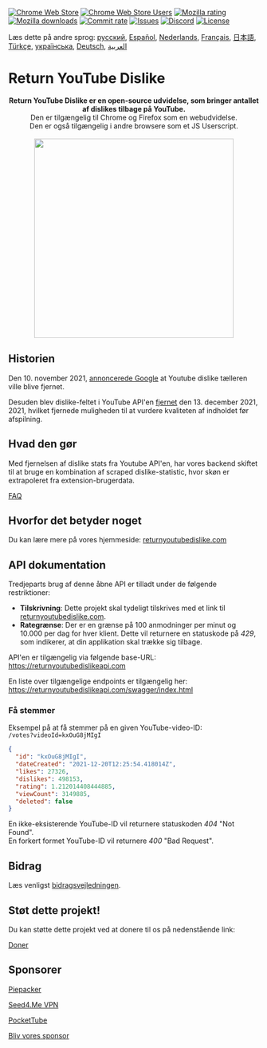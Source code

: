 [![Chrome Web Store](https://img.shields.io/chrome-web-store/stars/gebbhagfogifgggkldgodflihgfeippi?label=Chrome%20Rating&style=flat&logo=google)](https://chromewebstore.google.com/detail/return-youtube-dislike/gebbhagfogifgggkldgodflihgfeippi)
[![Chrome Web Store Users](https://img.shields.io/chrome-web-store/users/gebbhagfogifgggkldgodflihgfeippi?label=Chrome%20Users&style=flat&logo=google)](https://chromewebstore.google.com/detail/return-youtube-dislike/gebbhagfogifgggkldgodflihgfeippi)
[![Mozilla rating](https://img.shields.io/amo/stars/return-youtube-dislikes?label=Firefox%20Rating&style=flat&logo=firefox)](https://addons.mozilla.org/en-US/firefox/addon/return-youtube-dislikes/)
[![Mozilla downloads](https://img.shields.io/amo/users/return-youtube-dislikes?label=Firefox%20Users&style=flat&logo=firefox)](https://addons.mozilla.org/en-US/firefox/addon/return-youtube-dislikes/)
[![Commit rate](https://img.shields.io/github/commit-activity/m/Anarios/return-youtube-dislike?label=Commits&style=flat)](https://github.com/Anarios/return-youtube-dislike/commits/main)
[![Issues](https://img.shields.io/github/issues/Anarios/return-youtube-dislike?style=flat&label=Issues)](https://github.com/Anarios/return-youtube-dislike/issues)
[![Discord](https://img.shields.io/discord/909435648170160229?label=Discord&style=flat&logo=discord)](https://discord.gg/UMxyMmCgfF)
[![License](https://img.shields.io/badge/License-GPLv3-blue.svg?style=flat)](https://github.com/Anarios/return-youtube-dislike/blob/main/LICENSE)

Læs dette på andre sprog: [русский](READMEru.md), [Español](READMEes.md), [Nederlands](READMEnl.md), [Français](READMEfr.md), [日本語](READMEja.md), [Türkçe](READMEtr.md), [українська](READMEuk.md), [Deutsch](READMEde.md), [العربية](READMEar.md)


# Return YouTube Dislike

<p align="center">
    <b>Return YouTube Dislike er en open-source udvidelse, som bringer antallet af dislikes tilbage på YouTube.</b><br>
    Den er tilgængelig til Chrome og Firefox som en webudvidelse.<br>
    Den er også tilgængelig i andre browsere som et JS Userscript.<br><br>
    <img width="400px" src="https://user-images.githubusercontent.com/18729296/141743755-2be73297-250e-4cd1-ac93-8978c5a39d10.png"/>
</p>

## Historien

Den 10. november 2021, [annoncerede Google](https://blog.youtube/news-and-events/update-to-youtube/) at Youtube dislike tælleren ville blive fjernet.

Desuden blev dislike-feltet i YouTube API'en [fjernet](https://support.google.com/youtube/thread/134791097/update-to-youtube-dislike-counts) den 13. december 2021, 2021, hvilket fjernede muligheden til at vurdere kvaliteten af indholdet før afspilning.

## Hvad den gør

Med fjernelsen af dislike stats fra Youtube API'en, har vores backend skiftet til at bruge en kombination af scraped dislike-statistic, hvor skøn er extrapoleret fra extension-brugerdata.   

[FAQ](https://github.com/Anarios/return-youtube-dislike/blob/main/Docs/FAQ.md)

## Hvorfor det betyder noget

Du kan lære mere på vores hjemmeside: [returnyoutubedislike.com](https://www.returnyoutubedislike.com/)

## API dokumentation

Tredjeparts brug af denne åbne API er tilladt under de følgende restriktioner:

- **Tilskrivning**: Dette projekt skal tydeligt tilskrives med et link til [returnyoutubedislike.com](https://returnyoutubedislike.com/).
- **Rategrænse**: Der er en grænse på 100 anmodninger per minut og 10.000 per dag for hver klient. Dette vil returnere en statuskode på _429_, som indikerer, at din applikation skal trække sig tilbage.

API'en er tilgængelig via følgende base-URL:  
https://returnyoutubedislikeapi.com

En liste over tilgængelige endpoints er tilgængelig her:  
https://returnyoutubedislikeapi.com/swagger/index.html

### Få stemmer 

Eksempel på at få stemmer på en given YouTube-video-ID:  
`/votes?videoId=kxOuG8jMIgI`

```json
{
  "id": "kxOuG8jMIgI",
  "dateCreated": "2021-12-20T12:25:54.418014Z",
  "likes": 27326,
  "dislikes": 498153,
  "rating": 1.212014408444885,
  "viewCount": 3149885,
  "deleted": false
}
```

En ikke-eksisterende YouTube-ID vil returnere statuskoden _404_ "Not Found".  
En forkert formet YouTube-ID vil returnere _400_ "Bad Request".

<!---
## API documentation

Du kan se al dokumentation på vores hjemmeside.
[https://returnyoutubedislike.com/documentation/](https://returnyoutubedislike.com/documentation/) -->

## Bidrag

Læs venligst [bidragsvejledningen](https://github.com/Anarios/return-youtube-dislike/blob/main/CONTRIBUTING.md).

## Støt dette projekt!

Du kan støtte dette projekt ved at donere til os på nedenstående link:

[Doner](https://returnyoutubedislike.com/donate)

## Sponsorer

[Piepacker](https://piepacker.com)

[Seed4.Me VPN](https://www.seed4.me/users/register?gift=ReturnYoutubeDislike)

[PocketTube](https://yousub.info/?utm_source=returnyoutubedislike)

[Bliv vores sponsor](https://www.patreon.com/join/returnyoutubedislike/checkout?rid=8008601)
